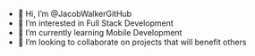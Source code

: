 - 👋 Hi, I’m @JacobWalkerGitHub
- 👀 I’m interested in Full Stack Development
- 🌱 I’m currently learning Mobile Development
- 💞️ I’m looking to collaborate on projects that will benefit others

<!---
JacobWalkerGitHub/JacobWalkerGitHub is a ✨ special ✨ repository because its `README.md` (this file) appears on your GitHub profile.
You can click the Preview link to take a look at your changes.
--->
